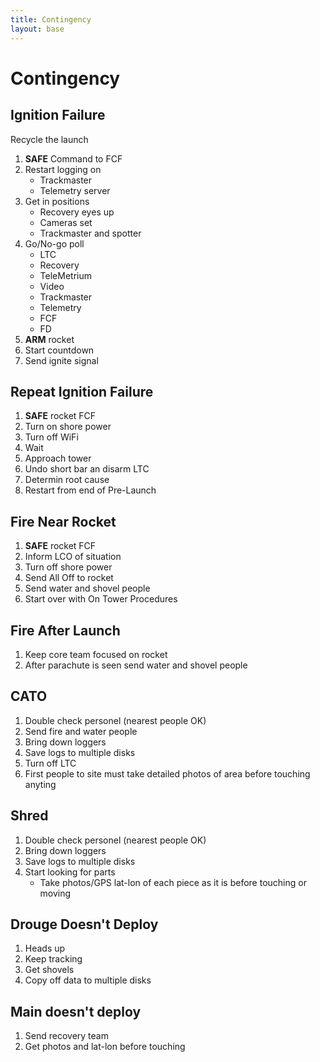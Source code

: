 ```yaml
---
title: Contingency
layout: base
---
```


# Contingency

## Ignition Failure

Recycle the launch

 1. **SAFE** Command to FCF
 1. Restart logging on 
    - Trackmaster
    - Telemetry server
 1. Get in positions
    - Recovery eyes up
    - Cameras set
    - Trackmaster and spotter
 1. Go/No-go poll
    - LTC
    - Recovery
    - TeleMetrium
    - Video
    - Trackmaster
    - Telemetry
    - FCF
    - FD
 1. **ARM** rocket
 1. Start countdown
 1. Send ignite signal

## Repeat Ignition Failure

 1. **SAFE** rocket FCF
 1. Turn on shore power
 1. Turn off WiFi
 1. Wait
 1. Approach tower
 1. Undo short bar an disarm LTC
 1. Determin root cause
 1. Restart from end of Pre-Launch

## Fire Near Rocket

 1. **SAFE** rocket FCF
 1. Inform LCO of situation
 1. Turn off shore power
 1. Send All Off to rocket
 1. Send water and shovel people
 1. Start over with On Tower Procedures

## Fire After Launch

 1. Keep core team focused on rocket
 1. After parachute is seen send water and shovel people

## CATO

 1. Double check personel (nearest people OK)
 1. Send fire and water people
 1. Bring down loggers
 1. Save logs to multiple disks
 1. Turn off LTC
 1. First people to site must take detailed photos of area before touching anyting

## Shred

 1. Double check personel (nearest people OK)
 1. Bring down loggers
 1. Save logs to multiple disks
 1. Start looking for parts
    - Take photos/GPS lat-lon of each piece as it is before touching or moving

## Drouge Doesn't Deploy

 1. Heads up
 1. Keep tracking
 1. Get shovels
 1. Copy off data to multiple disks

## Main doesn't deploy

 1. Send recovery team
 1. Get photos and lat-lon before touching

